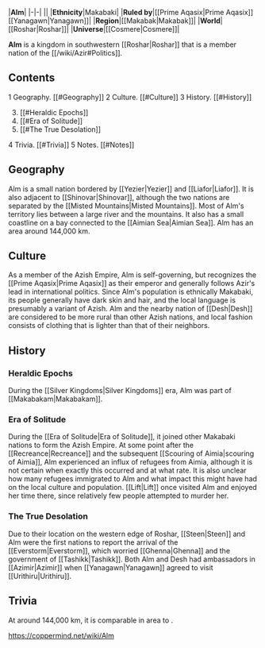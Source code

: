 |**Alm**|
|-|-|
||
|**Ethnicity**|Makabaki|
|**Ruled by**|[[Prime Aqasix\|Prime Aqasix]] [[Yanagawn\|Yanagawn]]|
|**Region**|[[Makabak\|Makabak]]|
|**World**|[[Roshar\|Roshar]]|
|**Universe**|[[Cosmere\|Cosmere]]|

**Alm** is a kingdom in southwestern [[Roshar\|Roshar]] that is a member nation of the [[/wiki/Azir#Politics]].

## Contents

1 Geography. [[#Geography]] 
2 Culture. [[#Culture]] 
3 History. [[#History]] 

3. [[#Heraldic Epochs]] 
3. [[#Era of Solitude]] 
3. [[#The True Desolation]] 


4 Trivia. [[#Trivia]] 
5 Notes. [[#Notes]] 


## Geography
Alm is a small nation bordered by [[Yezier\|Yezier]] and [[Liafor\|Liafor]]. It is also adjacent to [[Shinovar\|Shinovar]], although the two nations are separated by the [[Misted Mountains\|Misted Mountains]]. Most of Alm's territory lies between a large river and the mountains. It also has a small coastline on a bay connected to the [[Aimian Sea\|Aimian Sea]].
Alm has an area around 144,000 km.

## Culture
As a member of the Azish Empire, Alm is self-governing, but recognizes the [[Prime Aqasix\|Prime Aqasix]] as their emperor and generally follows Azir's lead in international politics.
Since Alm's population is ethnically Makabaki, its people generally have dark skin and hair, and the local language is presumably a variant of Azish. Alm and the nearby nation of [[Desh\|Desh]] are considered to be more rural than other Azish nations, and local fashion consists of clothing that is lighter than that of their neighbors.

## History
### Heraldic Epochs
During the [[Silver Kingdoms\|Silver Kingdoms]] era, Alm was part of [[Makabakam\|Makabakam]].

### Era of Solitude
During the [[Era of Solitude\|Era of Solitude]], it joined other Makabaki nations to form the Azish Empire.
At some point after the [[Recreance\|Recreance]] and the subsequent [[Scouring of Aimia\|scouring of Aimia]], Alm experienced an influx of refugees from Aimia, although it is not certain when exactly this occurred and at what rate. It is also unclear how many refugees immigrated to Alm and what impact this might have had on the local culture and population.
[[Lift\|Lift]] once visited Alm and enjoyed her time there, since relatively few people attempted to murder her.

### The True Desolation
Due to their location on the western edge of Roshar, [[Steen\|Steen]] and Alm were the first nations to report the arrival of the [[Everstorm\|Everstorm]], which worried [[Ghenna\|Ghenna]] and the government of [[Tashikk\|Tashikk]].
Both Alm and Desh had ambassadors in [[Azimir\|Azimir]] when [[Yanagawn\|Yanagawn]] agreed to visit [[Urithiru\|Urithiru]].

## Trivia
At around 144,000 km, it is comparable in area to .


https://coppermind.net/wiki/Alm